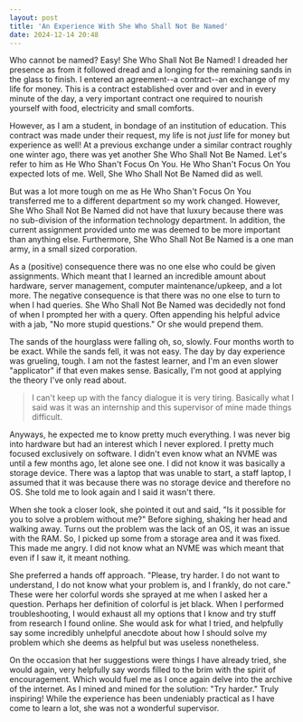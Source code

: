 ```yaml
---
layout: post
title: 'An Experience With She Who Shall Not Be Named'
date: 2024-12-14 20:48
---
```


Who cannot be named? Easy! She Who Shall Not Be Named! I dreaded her presence as from it followed dread and a longing for the remaining sands in the glass to finish. I entered an agreement--a contract--an exchange of my life for money. This is a contract established over and over and in every minute of the day, a very important contract one required to nourish yourself with food, electricity and small comforts. 

However, as I am a student, in bondage of an institution of education. This contract was made under their request, my life is not *just* life for money but experience as well! At a previous exchange under a similar contract roughly one winter ago, there was yet another She Who Shall Not Be Named. Let's refer to him as He Who Shan't Focus On You. He Who Shan't Focus On You expected lots of me. Well, She Who Shall Not Be Named did as well.

But was a lot more tough on me as He Who Shan't Focus On You transferred me to a different department so my work changed. However, She Who Shall Not Be Named did not have that luxury because there was no sub-division of the information technology department. In addition, the current assignment provided unto me was deemed to be more important than anything else. Furthermore, She Who Shall Not Be Named is a one man army, in a small sized corporation.

As a (positive) consequence there was no one else who could be given assignments. Which meant that I learned an incredible amount about hardware, server management, computer maintenance/upkeep, and a lot more. The negative consequence is that there was no one else to turn to when I had queries. She Who Shall Not Be Named was decidedly not fond of when I prompted her with a query. Often appending his helpful advice with a jab, "No more stupid questions." Or she would prepend them.

The sands of the hourglass were falling oh, so, slowly. Four months worth to be exact. While the sands fell, it was not easy. The day by day experience was grueling, tough. I am not the fastest learner, and I'm an even slower "applicator" if that even makes sense. Basically, I'm not good at applying the theory I've only read about. 

> I can't keep up with the fancy dialogue it is very tiring. Basically what I said was it was an internship and this supervisor of mine made things difficult.

Anyways, he expected me to know pretty much everything. I was never big into hardware but had an interest which I never explored. I pretty much focused exclusively on software. I didn't even know what an NVME was until a few months ago, let alone see one. I did not know it was basically a storage device. There was a laptop that was unable to start, a staff laptop, I assumed that it was because there was no storage device and therefore no OS. She told me to look again and I said it wasn't there.

When she took a closer look, she pointed it out and said, "Is it possible for you to solve a problem without me?" Before sighing, shaking her head and walking away. Turns out the problem was the lack of an OS, it was an issue with the RAM. So, I picked up some from a storage area and it was fixed. This made me angry. I did not know what an NVME was which meant that even if I saw it, it meant nothing.

She preferred a hands off approach. "Please, try harder. I do not want to understand, I do not know what your problem is, and I frankly, do not care." These were her colorful words she sprayed at me when I asked her a question. Perhaps her definition of colorful is jet black. When I performed troubleshooting, I would exhaust all my options that I know and try stuff from research I found online. She would ask for what I tried, and helpfully say some incredibly unhelpful anecdote about how I should solve my problem which she deems as helpful but was useless nonetheless.

On the occasion that her suggestions were things I have already tried, she would again, very helpfully say words filled to the brim with the spirit of encouragement. Which would fuel me as I once again delve into the archive of the internet. As I mined and mined for the solution: "Try harder." Truly inspiring! While the experience has been undeniably practical as I have come to learn a lot, she was not a wonderful supervisor.  

